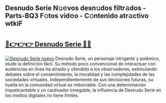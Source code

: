 ## Desnudo Serie N𝚞𝚎vos desn𝚞dos filtr𝚊dos - Parts-BQ3 F𝚘tos vid𝚎o - C𝚘ntenido atr𝚊ctivo wtkiF

# <h2><a href="http://mb7rwze.tromn.icu/?c=Desnudo+Serie">🔗👉👉👉 Desnudo Serie 🔗🔗</a></h2>

[![Desnudo Serie nuevo](https://i.imgur.com/pEAQMta.gif)](http://mb7rwze.tromn.icu/?c=Desnudo+Serie)
Desnudo Serie, un personaje intrigante y polémico, elude la definición fácil. Su método poco convencional de interactuar con audiencias en línea ha atraído y ofendido a los observadores, estimulando debates sobre el consentimiento, la moralidad y las complejidades de las sociedades virtuales. Independientemente de sus decisiones futuras, su huella en la comunidad virtual es imborrable. Con una determinación inquebrantable y un cautivador innegable, la influencia de Desnudo Serie en los medios digitales no tiene límites.
